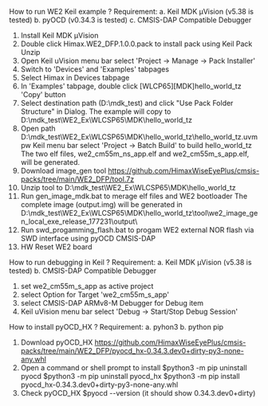 How to run WE2 Keil example ?
 Requirement:
  a. Keil MDK μVision (v5.38 is tested)
  b. pyOCD (v0.34.3 is tested)
  c. CMSIS-DAP Compatible Debugger

 1. Install Keil MDK μVision
 2. Double click Himax.WE2_DFP.1.0.0.pack to install pack using Keil Pack Unzip
 3. Open Keil uVision menu bar select 'Project -> Manage -> Pack Installer'
 4. Switch to 'Devices' and 'Examples' tabpages
 5. Select Himax in Devices tabpage
 6. In 'Examples' tabpage, double click [WLCP65][MDK]hello_world_tz 'Copy' button 
 7. Select destination path (D:\mdk_test) and click "Use Pack Folder Structure" in Dialog.
    The example will copy to D:\mdk_test\WE2_Ex\WLCSP65\MDK\hello_world_tz
 8. Open path D:\mdk_test\WE2_Ex\WLCSP65\MDK\hello_world_tz\hello_world_tz.uvmpw
     Keil menu bar select 'Project -> Batch Build' to build hello_world_tz
 	The two elf files, we2_cm55m_ns_app.elf and we2_cm55m_s_app.elf, will be generated.
 9. Download image_gen tool https://github.com/HimaxWiseEyePlus/cmsis-packs/tree/main/WE2_DFP/tool.7z
 10. Unzip tool to D:\mdk_test\WE2_Ex\WLCSP65\MDK\hello_world_tz
 11. Run gen_image_mdk.bat to merage elf files and WE2 bootloader
     The complete image (output.img) will be generated in 
 	D:\mdk_test\WE2_Ex\WLCSP65\MDK\hello_world_tz\tool\we2_image_gen_local_exe_release_177231\output\
 12. Run swd_progamming_flash.bat to progam WE2 external NOR flash via SWD interface using pyOCD CMSIS-DAP
 13. HW Reset WE2 board

How to run debugging in Keil ?
 Requirement:
  a. Keil MDK μVision (v5.38 is tested)
  b. CMSIS-DAP Compatible Debugger

 1. set we2_cm55m_s_app as active project
 2. select Option for Target 'we2_cm55m_s_app'
 3. select CMSIS-DAP ARMv8-M Debugger for Debug item
 4. Keil uVision menu bar select 'Debug -> Start/Stop Debug Session'

How to install pyOCD_HX ?
 Requirement:
  a. pyhon3
  b. python pip
 1. Download pyOCD_HX https://github.com/HimaxWiseEyePlus/cmsis-packs/tree/main/WE2_DFP/pyocd_hx-0.34.3.dev0+dirty-py3-none-any.whl
 2. Open a command or shell prompt to install
 $python3 -m pip uninstall pyocd
 $python3 -m pip uninstall pyocd_hx
 $python3 -m pip install pyocd_hx-0.34.3.dev0+dirty-py3-none-any.whl
 3. Check pyOCD_HX
 $pyocd --version (it should show 0.34.3.dev0+dirty)

